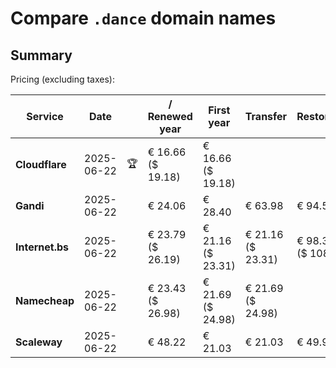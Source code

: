 # Compare `.dance` domain names

## Summary

Pricing (excluding taxes):

| Service | Date |  | / Renewed year | First year | Transfer | Restoration |
|--|--|--|--|--|--|--|
| **Cloudflare** | 2025-06-22 | 🏆 | € 16.66<br>($ 19.18) | € 16.66<br>($ 19.18) |  |  |
| **Gandi** | 2025-06-22 |  | € 24.06 | € 28.40 | € 63.98 | € 94.53 |
| **Internet.bs** | 2025-06-22 |  | € 23.79<br>($ 26.19) | € 21.16<br>($ 23.31) | € 21.16<br>($ 23.31) | € 98.39<br>($ 108.39) |
| **Namecheap** | 2025-06-22 |  | € 23.43<br>($ 26.98) | € 21.69<br>($ 24.98) | € 21.69<br>($ 24.98) |  |
| **Scaleway** | 2025-06-22 |  | € 48.22 | € 21.03 | € 21.03 | € 49.99 |
